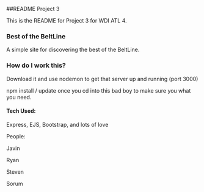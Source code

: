 ##README Project 3

This is the README for Project 3 for WDI ATL 4.

### Best of the BeltLine

A simple site for discovering the best of the BeltLine.

### How do I work this?

Download it and use nodemon to get that server up and running (port 3000)

npm install / update once you cd into this bad boy to make sure you what you
need.
#### Tech Used:

Express, EJS, Bootstrap, and lots of love

People:

Javin

Ryan

Steven

Sorum
